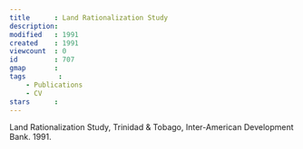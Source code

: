 ```yaml
---
title      : Land Rationalization Study
description: 
modified   : 1991
created    : 1991
viewcount  : 0
id         : 707
gmap       : 
tags        :
    - Publications
    - CV
stars      : 
---
```


Land Rationalization Study, Trinidad & Tobago, Inter-American Development Bank. 1991.


